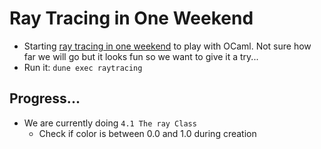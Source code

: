 # Ray Tracing in One Weekend 

- Starting [ray tracing in one weekend](https://raytracing.github.io/books/RayTracingInOneWeekend.html) to play with OCaml. Not sure how far we will go but it looks fun so we want to give it a try...
- Run it: `dune exec raytracing`

## Progress...

- We are currently doing `4.1 The ray Class`
  - Check if color is between 0.0 and 1.0 during creation
